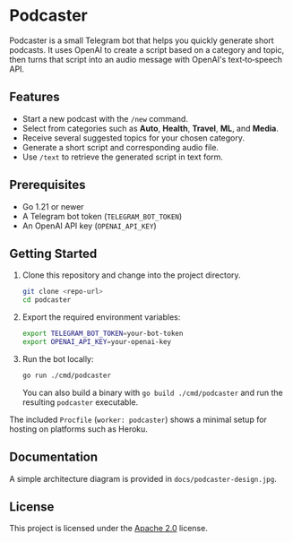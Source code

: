 # Podcaster

Podcaster is a small Telegram bot that helps you quickly generate short podcasts. It uses OpenAI to create a script based on a category and topic, then turns that script into an audio message with OpenAI's text‑to‑speech API.

## Features

- Start a new podcast with the `/new` command.
- Select from categories such as **Auto**, **Health**, **Travel**, **ML**, and **Media**.
- Receive several suggested topics for your chosen category.
- Generate a short script and corresponding audio file.
- Use `/text` to retrieve the generated script in text form.

## Prerequisites

- Go 1.21 or newer
- A Telegram bot token (`TELEGRAM_BOT_TOKEN`)
- An OpenAI API key (`OPENAI_API_KEY`)

## Getting Started

1. Clone this repository and change into the project directory.

   ```bash
   git clone <repo-url>
   cd podcaster
   ```
2. Export the required environment variables:

   ```bash
   export TELEGRAM_BOT_TOKEN=your-bot-token
   export OPENAI_API_KEY=your-openai-key
   ```
3. Run the bot locally:

   ```bash
   go run ./cmd/podcaster
   ```

   You can also build a binary with `go build ./cmd/podcaster` and run the resulting `podcaster` executable.

The included `Procfile` (`worker: podcaster`) shows a minimal setup for hosting on platforms such as Heroku.

## Documentation

A simple architecture diagram is provided in `docs/podcaster-design.jpg`.

## License

This project is licensed under the [Apache 2.0](LICENSE) license.
